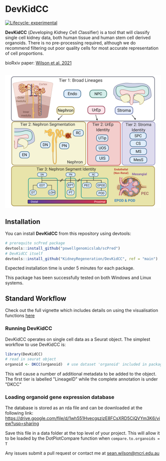 
# DevKidCC

<!-- badges: start -->
[![Lifecycle: experimental](https://img.shields.io/badge/lifecycle-experimental-orange.svg)](https://www.tidyverse.org/lifecycle/#experimental)
<!-- badges: end -->

**DevKidCC** (*Dev*eloping *Kid*ney *C*ell *C*lassifier) is a tool that will classify single cell kidney data, both human tissue and human stem cell derived organoids. There is no pre-processing required, although we do recommend filtering out poor quality cells for most accurate representation of cell proportions.

bioRxiv paper: [Wilson et al. 2021](https://doi.org/10.1101/2021.01.20.427346)

<br>
<img src="./Model_Graphic.png">
<br>


## Installation

You can install **DevKidCC** from this repository using devtools: 

``` r
# prerequite scPred package
devtools::install_github("powellgenomicslab/scPred")
# DevKidCC itself
devtools::install_github("KidneyRegeneration/DevKidCC", ref = "main")
```
Expected installation time is under 5 minutes for each package.

This package has been successfully tested on both Windows and Linux systems.

## Standard Workflow

Check out the full vignette which includes details on using the visualisation functions [here](https://kidneyregeneration.github.io/DevKidCC/index.html)

### Running DevKidCC

DevKidCC operates on single cell data as a Seurat object. The simplest workflow to use DevKidCC is:

``` r
library(DevKidCC)
# read in seurat object
organoid <- DKCC(organoid)  # use dataset 'organoid' included in package
```
This will cause a number of additional metadata to be added to the object. The first tier is labelled "LineageID" while the complete annotation is under "DKCC"


### Loading organoid gene expression database

The database is stored as an rda file and can be downloaded at the following link:
https://drive.google.com/file/d/1wh551HvecgszizE8FCsXRD5CiQVYm3K6/view?usp=sharing

Save this file in a data folder at the top level of your project. This will allow it to be loaded by the DotPlotCompare function when `compare.to.organoids = T`



Any issues submit a pull request or contact me at sean.wilson@mcri.edu.au

